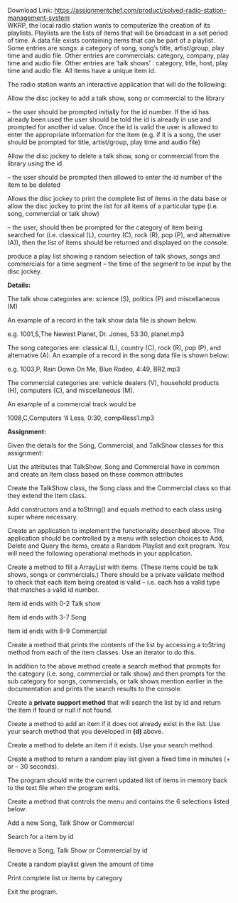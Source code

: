 Download Link: https://assignmentchef.com/product/solved-radio-station-management-system
<br>
WKRP, the local radio station wants to computerize the creation of its playlists. Playlists are the lists of items that will be broadcast in a set period of time. A data file exists containing items that can be part of a playlist. Some entries are songs: a category of song, song’s title, artist/group, play time and audio file. Other entries are commercials: category, company, play time and audio file. Other entries are ‘talk shows’ : category, title, host, play time and audio file. All items have a unique item id.

The radio station wants an interactive application that will do the following:

Allow the disc jockey to add a talk show, song or commercial to the library

–     the user should be prompted initially for the id number. If the id has already been used the user should be told the id is already in use and prompted for another id value. Once the id is valid the user is allowed to enter the appropriate information for the item (e.g. if it is a song, the user should be prompted for title, artist/group, play time and audio file)

Allow the disc jockey to delete a talk show, song or commercial from the library using the id.

–     the user should be prompted then allowed to enter the id number of the item to be deleted

Allows the disc jockey to print the complete list of items in the data base or allow the disc jockey to print the list for all items of a particular type (i.e. song, commercial or talk show)

–     the user, should then be prompted for the category of item being searched for (i.e. classical (L), country (C), rock (R), pop (P), and alternative (A)), then the list of items should be returned and displayed on the console.

produce a play list showing a random selection of talk shows, songs and commercials for a time segment – the time of the segment to be input by the disc jockey.

<strong>Details:</strong>

The talk show categories are: science (S), politics (P) and miscellaneous (M)

An example of a record in the talk show data file is shown below.

e.g.      1001,S,The Newest Planet, Dr. Jones, 53:30, planet.mp3

The song categories are: classical (L), country (C), rock (R), pop (P), and alternative (A). An example of a record in the song data file is shown below:

e.g.      1003,P, Rain Down On Me, Blue Rodeo, 4:49, BR2.mp3

The commercial categories are: vehicle dealers (V), household products (H), computers (C), and miscellaneous (M).

An example of a commercial track would be

1008,C,Computers ‘4 Less, 0:30, comp4less1.mp3

<strong>Assignment:</strong>

Given the details for the Song, Commercial, and TalkShow classes for this assignment:

List the attributes that TalkShow, Song and Commercial have in common and create an Item class based on these common attributes

Create the TalkShow class, the Song class and the Commercial class so that they extend the Item class.

Add constructors and a toString() and equals method to each class using super where necessary.

Create an application to implement the functionality described above. The application should be controlled by a menu with selection choices to Add, Delete and Query the items, create a Random Playlist and exit program. You will need the following operational methods in your application.

Create a method to fill a ArrayList with items. (These items could be talk shows, songs or commercials.) There should be a private validate method to check that each item being created is valid – i.e. each has a valid type that matches a valid id number.

Item id            ends with       0-2      Talk show

Item id            ends with       3-7      Song

Item id            ends with       8-9      Commercial

Create a method that prints the contents of the list by accessing a toString method from each of the item classes. Use an iterator to do this.

In addition to the above method create a search method that prompts for the category (i.e. song, commercial or talk show) and then prompts for the sub category for songs, commercials, or talk shows mention earlier in the documentation and prints the search results to the console.

Create a <strong>private support method</strong> that will search the list by id and return the item if found or null if not found.

Create a method to add an item if it does not already exist in the list. Use your search method that you developed in <strong>(d)</strong> above.

Create a method to delete an item if it exists. Use your search method.

Create a method to return a random play list given a fixed time in minutes (+ or – 30 seconds).

The program should write the current updated list of items in memory back to the text file when the program exits.

Create a method that controls the menu and contains the 6 selections listed below:

Add a new Song, Talk Show or Commercial

Search for a item by id

Remove a Song, Talk Show or Commercial by id

Create a random playlist given the amount of time

Print complete list or items by category

Exit the program.